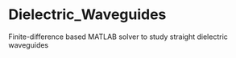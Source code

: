 # Dielectric_Waveguides
Finite-difference based MATLAB solver to study straight dielectric waveguides
